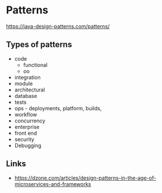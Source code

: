 # Patterns

https://java-design-patterns.com/patterns/

## Types of patterns

- code
  - functional
  - oo
- integration
- module
- architectural
- database
- tests
- ops - deployments, platform, builds,
- workflow
- concurrency
- enterprise
- front end
- security
- Debugging

## Links

- https://dzone.com/articles/design-patterns-in-the-age-of-microservices-and-frameworks
